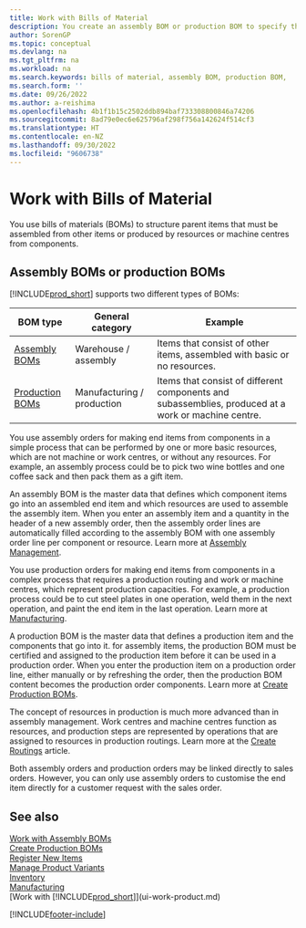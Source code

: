 ```yaml
---
title: Work with Bills of Material
description: You create an assembly BOM or production BOM to specify the components or resources required to put together the item that the BOM represents.
author: SorenGP
ms.topic: conceptual
ms.devlang: na
ms.tgt_pltfrm: na
ms.workload: na
ms.search.keywords: bills of material, assembly BOM, production BOM,
ms.search.form: ''
ms.date: 09/26/2022
ms.author: a-reishima
ms.openlocfilehash: 4b1f1b15c2502ddb894baf733308800846a74206
ms.sourcegitcommit: 8ad79e0ec6e625796af298f756a142624f514cf3
ms.translationtype: HT
ms.contentlocale: en-NZ
ms.lasthandoff: 09/30/2022
ms.locfileid: "9606738"
---
```

# <a name="work-with-bills-of-material"></a>Work with Bills of Material

You use bills of materials (BOMs) to structure parent items that must be assembled from other items or produced by resources or machine centres from components.

## <a name="assembly-boms-or-production-boms"></a>Assembly BOMs or production BOMs

[!INCLUDE[prod_short](includes/prod_short.md)] supports two different types of BOMs:

| BOM type | General category | Example |
| -------- | ---------------- | ------- |
| [Assembly BOMs](assembly-how-work-assembly-boms.md) | Warehouse / assembly | Items that consist of other items, assembled with basic or no resources. |
| [Production BOMs](production-how-to-create-production-boms.md) | Manufacturing / production | Items that consist of different components and subassemblies, produced at a work or machine centre. |

You use assembly orders for making end items from components in a simple process that can be performed by one or more basic resources, which are not machine or work centres, or without any resources. For example, an assembly process could be to pick two wine bottles and one coffee sack and then pack them as a gift item.  

An assembly BOM is the master data that defines which component items go into an assembled end item and which resources are used to assemble the assembly item. When you enter an assembly item and a quantity in the header of a new assembly order, then the assembly order lines are automatically filled according to the assembly BOM with one assembly order line per component or resource. Learn more at [Assembly Management](assembly-assemble-items.md).

You use production orders for making end items from components in a complex process that requires a production routing and work or machine centres, which represent production capacities. For example, a production process could be to cut steel plates in one operation, weld them in the next operation, and paint the end item in the last operation. Learn more at [Manufacturing](production-manage-manufacturing.md).

A production BOM is the master data that defines a production item and the components that go into it. for assembly items, the production BOM must be certified and assigned to the production item before it can be used in a production order. When you enter the production item on a production order line, either manually or by refreshing the order, then the production BOM content becomes the production order components. Learn more at [Create Production BOMs](production-how-to-create-production-boms.md).

The concept of resources in production is much more advanced than in assembly management. Work centres and machine centres function as resources, and production steps are represented by operations that are assigned to resources in production routings. Learn more at the [Create Routings](production-how-to-create-routings.md) article.

Both assembly orders and production orders may be linked directly to sales orders. However, you can only use assembly orders to customise the end item directly for a customer request with the sales order.

## <a name="see-also"></a>See also

[Work with Assembly BOMs](assembly-how-work-assembly-boms.md)  
[Create Production BOMs](production-how-to-create-production-boms.md)  
[Register New Items](inventory-how-register-new-items.md)  
[Manage Product Variants](inventory-item-variants.md)  
[Inventory](inventory-manage-inventory.md)  
[Manufacturing](production-manage-manufacturing.md)  
[Work with [!INCLUDE[prod_short](includes/prod_short.md)]](ui-work-product.md)  

[!INCLUDE[footer-include](includes/footer-banner.md)]
